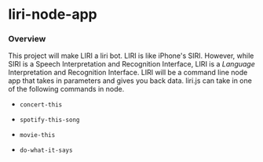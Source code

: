 # liri-node-app
### Overview

This project will make LIRI a liri bot. LIRI is like iPhone's SIRI. However, while SIRI is a Speech Interpretation and Recognition Interface, LIRI is a _Language_ Interpretation and Recognition Interface. LIRI will be a command line node app that takes in parameters and gives you back data.
liri.js can take in one of the following commands in node.

   * `concert-this`

   * `spotify-this-song`

   * `movie-this`

   * `do-what-it-says`
